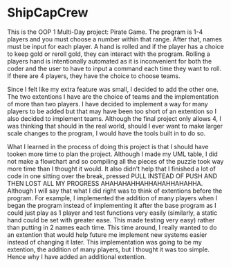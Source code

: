 # ShipCapCrew

This is the OOP 1 Multi-Day project: Pirate Game. The program is 1-4 players and you must choose a number within that range. After that, names must be input for each player. A hand is rolled and if the player has a choice to keep gold or reroll gold, they can interact with the program. Rolling a players hand is intentionally automated as it is inconvenient for both the coder and the user to have to input a command each time they want to roll. If there are 4 players, they have the choice to choose teams.

Since I felt like my extra feature was small, I decided to add the other one. The two extentions I have are the choice of teams and the implementation of more than two players. I have decided to implement a way for many players to be added but that may have been too short of an extention so I also decided to implement teams. Although the final project only allows 4, I was thinking that should in the real world, should I ever want to make larger scale changes to the program, I would have the tools built in to do so.

What I learned in the process of doing this project is that I should have tooken more time to plan the project. Although I made my UML table, I did not make a flowchart and so compiling all the pieces of the puzzle took way more time than I thought it would. It also didn't help that I finished a lot of code in one sitting over the break, pressed PULL INSTEAD OF PUSH AND THEN LOST ALL MY PROGRESS AHAHAHAHHAHHAHAHHAHAHHA. Although I will say that what I did right was to think of extentions before the program. For example, I implemented the addition of many players when I began the program instead of implementing it after the base program as I could just play as 1 player and test functions very easily (similarly, a static hand could be set with greater ease. This made testing very easy) rather than putting in 2 names each time. This time around, I really wanted to do an extention that would help future me implement new systems easier instead of changing it later. This implementation was going to be my extention, the addition of many players, but I thought it was too simple. Hence why I have added an additional extention.